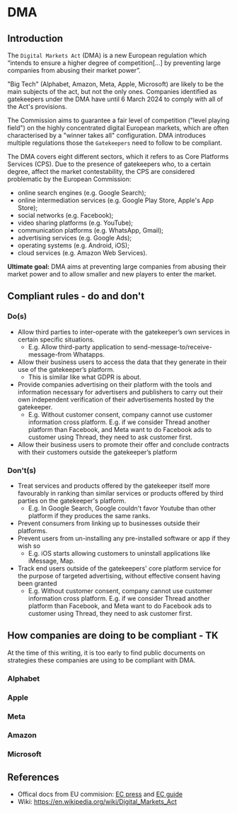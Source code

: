 # DMA
## Introduction
The `Digital Markets Act` (DMA) is a new European regulation which “intends to ensure a higher degree of competition[...] by preventing large companies from abusing their market power”. 

"Big Tech" (Alphabet, Amazon, Meta, Apple, Microsoft) are likely to be the main subjects of the act, but not the only ones. Companies identified as gatekeepers under the DMA have until 6 March 2024 to comply with all of the Act's provisions.

The Commission aims to guarantee a fair level of competition ("level playing field") on the highly concentrated digital European markets, which are often characterised by a "winner takes all" configuration. DMA introduces multiple regulations those the `Gatekeepers` need to follow to be compliant.

The DMA covers eight different sectors, which it refers to as Core Platforms Services (CPS). Due to the presence of gatekeepers who, to a certain degree, affect the market contestability, the CPS are considered problematic by the European Commission:
- online search engines (e.g. Google Search);
- online intermediation services (e.g. Google Play Store, Apple's App Store);
- social networks (e.g. Facebook);
- video sharing platforms (e.g. YouTube);
- communication platforms (e.g. WhatsApp, Gmail);
- advertising services (e.g. Google Ads);
- operating systems (e.g. Android, iOS);
- cloud services (e.g. Amazon Web Services).

**Ultimate goal:** DMA aims at preventing large companies from abusing their market power and to allow smaller and new players to enter the market.

## Compliant rules - do and don't
### Do(s)
- Allow third parties to inter-operate with the gatekeeper’s own services in certain specific situations.
    - E.g. Allow third-party application to send-message-to/receive-message-from Whatapps.
- Allow their business users to access the data that they generate in their use of the gatekeeper’s platform.
    - This is similar like what GDPR is about.
- Provide companies advertising on their platform with the tools and information necessary for advertisers and publishers to carry out their own independent verification of their advertisements hosted by the gatekeeper.
    - E.g. Without customer consent, company cannot use customer information cross platform. E.g. if we consider Thread another platform than Facebook, and Meta want to do Facebook ads to customer using Thread, they need to ask customer first.
- Allow their business users to promote their offer and conclude contracts with their customers outside the gatekeeper’s platform

### Don't(s)
- Treat services and products offered by the gatekeeper itself more favourably in ranking than similar services or products offered by third parties on the gatekeeper's platform.
    - E.g. In Google Search, Google couldn't favor Youtube than other platform if they produces the same ranks.
- Prevent consumers from linking up to businesses outside their platforms.
- Prevent users from un-installing any pre-installed software or app if they wish so
    - E.g. iOS starts allowing customers to uninstall applications like iMessage, Map.
- Track end users outside of the gatekeepers' core platform service for the purpose of targeted advertising, without effective consent having been granted
    - E.g. Without customer consent, company cannot use customer information cross platform. E.g. if we consider Thread another platform than Facebook, and Meta want to do Facebook ads to customer using Thread, they need to ask customer first.


## How companies are doing to be compliant - TK
At the time of this writing, it is too early to find public documents on strategies these companies are using to be compliant with DMA.
### Alphabet

### Apple

### Meta

### Amazon

### Microsoft


## References
- Offical docs from EU commision: [EC press](https://ec.europa.eu/commission/presscorner/detail/en/ip_22_6423) and [EC guide](https://commission.europa.eu/strategy-and-policy/priorities-2019-2024/europe-fit-digital-age/digital-markets-act-ensuring-fair-and-open-digital-markets_en)
- Wiki: https://en.wikipedia.org/wiki/Digital_Markets_Act
